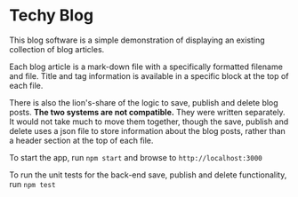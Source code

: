 # Techy Blog

This blog software is a simple demonstration of displaying an existing collection of blog articles.

Each blog article is a mark-down file with a specifically formatted filename and file.  Title and tag information is
available in a specific block at the top of each file.

There is also the lion's-share of the logic to save, publish and delete blog posts.  **The two systems are not 
compatible.**  They were written separately.  It would not take much to move them together, though the save, publish
and delete uses a json file to store information about the blog posts, rather than a header section at the top of each 
file.

To start the app, run ```npm start``` and browse to ```http://localhost:3000```

To run the unit tests for the back-end save, publish and delete functionality, run ```npm test```
